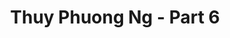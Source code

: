 ---
layout: album
resource: instagram
title: "Thuy Phuong Ng - Part 6"
description: "Instagram album of Thuy Phuong Ng, part 6.</br> Username: imphuon.g"
active: gallery
album-title: "Thuy Phuong Ng"
images:
  - image_path: imphuon.g/6/20220620_181604_288915740_5183693995078947_7619875929098812387_n.jpg
  - image_path: imphuon.g/6/20230102_221012_323004364_204609992130994_51161563011488430_n.jpg
  - image_path: imphuon.g/6/20230102_221012_323154884_840085783770315_6521294085570399998_n.jpg
  - image_path: imphuon.g/6/20230102_221012_323796265_901124221068308_1740523687168275285_n.jpg
  - image_path: imphuon.g/6/20230129_191128_327471928_206954021837432_2252067057894446902_n.jpg
  - image_path: imphuon.g/6/20230129_191128_327618565_224267116698280_6118562113441703231_n.jpg
  - image_path: imphuon.g/6/20230129_191128_328153065_3515679275374739_3184677076865868857_n.jpg
  - image_path: imphuon.g/6/20230201_174902_327978952_897295384639525_6305347073729173281_n.jpg
  - image_path: imphuon.g/6/20230201_174902_328363502_229986889382931_1019187399261409091_n.jpg
  - image_path: imphuon.g/6/20230217_183957_331501552_1884755112346783_6380766049872463588_n.jpg
  - image_path: imphuon.g/6/20230217_183957_331515078_895224971803701_5591387997980889681_n.jpg
  - image_path: imphuon.g/6/20230223_190224_332354470_163517176447041_7758307055830597112_n.jpg
  - image_path: imphuon.g/6/20230223_190224_332567075_228143132984687_500886438695100624_n.jpg
  - image_path: imphuon.g/6/20230313_183323_333439302_224208436760470_3980221485237963750_n.jpg
  - image_path: imphuon.g/6/20240109_005357_417789683_181398965035871_110701509720507455_n.jpg
  - image_path: imphuon.g/6/20240129_193756_422882647_366693452657765_1454130709765085972_n.jpg
  - image_path: imphuon.g/6/20240129_193756_423414939_372949318701243_564483180553573656_n.jpg
  - image_path: imphuon.g/6/20240516_172917_436591210_741849758153381_6877224515294977478_n.jpg
  - image_path: imphuon.g/6/20240610_194309_448041954_431041869755554_6293870382044364844_n.jpg
  - image_path: imphuon.g/6/20240610_194309_448171450_1573692163194145_2412240484651491594_n.jpg
  - image_path: imphuon.g/6/20240803_173106_450569787_1689402961833920_6990101698405229830_n.jpg
  - image_path: imphuon.g/6/20240803_173106_453757135_1230425948114644_1062605095229174357_n.jpg
  - image_path: imphuon.g/6/20240803_173106_453757543_992168265721807_2860483777344569510_n.jpg
  - image_path: imphuon.g/6/20240803_173106_453910785_1157233412218745_8147263223146306263_n.jpg
  - image_path: imphuon.g/6/20240917_174220_460343913_3812212655687910_8073122922509546772_n.jpg
  - image_path: imphuon.g/6/490065479_18394981837104936_5802861712052170228_n.jpg
---